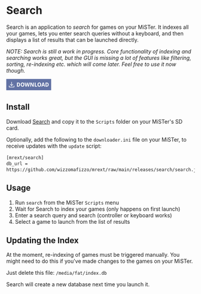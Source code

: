 # Search

Search is an application to *search* for games on your MiSTer. It indexes all your games, lets you enter search queries without a keyboard, and then displays a list of results that can be launched directly.

*NOTE: Search is still a work in progress. Core functionality of indexing and searching works great, but the GUI is missing a lot of features like filtering, sorting, re-indexing etc. which will come later. Feel free to use it now though.*

[![Download Search](images/download.png "Download Search")](https://github.com/wizzomafizzo/mrext/raw/main/releases/search/search.sh)

## Install

Download [Search](https://github.com/wizzomafizzo/mrext/raw/main/releases/search/search.sh) and copy it to the `Scripts` folder on your MiSTer's SD card.

Optionally, add the following to the `downloader.ini` file on your MiSTer, to receive updates with the `update` script:
```
[mrext/search]
db_url = https://github.com/wizzomafizzo/mrext/raw/main/releases/search/search.json
```

## Usage

1. Run `search` from the MiSTer `Scripts` menu
2. Wait for Search to index your games (only happens on first launch)
3. Enter a search query and search (controller or keyboard works)
4. Select a game to launch from the list of results

## Updating the Index

At the moment, re-indexing of games must be triggered manually. You might need to do this if you've made changes to the games on your MiSTer.

Just delete this file: `/media/fat/index.db`

Search will create a new database next time you launch it.
